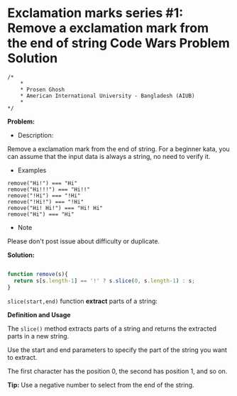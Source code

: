 # Exclamation marks series #1: Remove a exclamation mark from the end of string Code Wars Problem Solution

```
/*
    *
    * Prosen Ghosh
    * American International University - Bangladesh (AIUB)
    *
*/
```

**Problem:**

- Description:

Remove a exclamation mark from the end of string. For a beginner kata, you can assume that the input data is always a string, no need to verify it.
- Examples
```
remove("Hi!") === "Hi"
remove("Hi!!!") === "Hi!!"
remove("!Hi") === "!Hi"
remove("!Hi!") === "!Hi"
remove("Hi! Hi!") === "Hi! Hi"
remove("Hi") === "Hi"
```
- Note

Please don't post issue about difficulty or duplicate.

**Solution:**

```javascript

function remove(s){
  return s[s.length-1] == '!' ? s.slice(0, s.length-1) : s;
}

```

`slice(start,end)` function **extract** parts of a string:

**Definition and Usage**

The `slice()` method extracts parts of a string and returns the extracted parts in a new string.

Use the start and end parameters to specify the part of the string you want to extract.

The first character has the position 0, the second has position 1, and so on.

**Tip:** Use a negative number to select from the end of the string.

